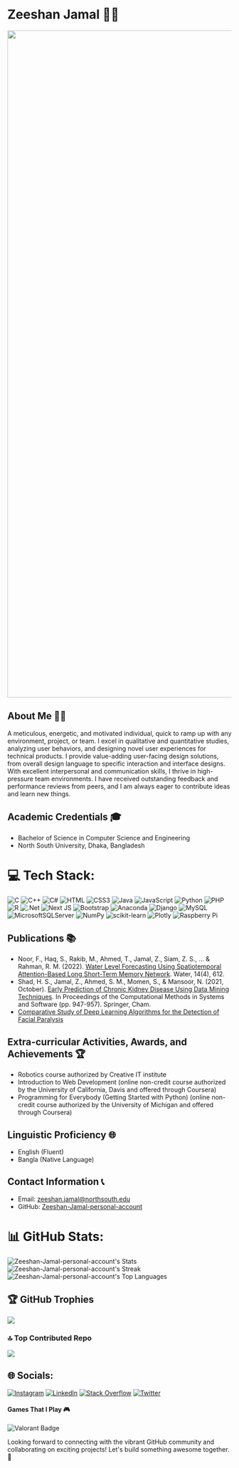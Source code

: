 # Zeeshan Jamal 👨‍💻
<p align="center">
 <img width="1500" src="https://github.com/Zeeshan-jamal/Zeeshan-jamal/assets/64805436/36a4f2ed-20a7-405c-94b8-6d6dac816328">
</p>

## About Me 🙋‍♂️
A meticulous, energetic, and motivated individual, quick to ramp up with any environment, project, or team. I excel in qualitative and quantitative studies, analyzing user behaviors, and designing novel user experiences for technical products. I provide value-adding user-facing design solutions, from overall design language to specific interaction and interface designs. With excellent interpersonal and communication skills, I thrive in high-pressure team environments. I have received outstanding feedback and performance reviews from peers, and I am always eager to contribute ideas and learn new things.

## Academic Credentials 🎓
- Bachelor of Science in Computer Science and Engineering
- North South University, Dhaka, Bangladesh

# 💻 Tech Stack:
![C](https://img.shields.io/badge/c-%2300599C.svg?style=for-the-badge&logo=c&logoColor=white) 
![C++](https://img.shields.io/badge/c++-%2300599C.svg?style=for-the-badge&logo=c%2B%2B&logoColor=white) 
![C#](https://img.shields.io/badge/c%23-%23239120.svg?style=for-the-badge&logo=c-sharp&logoColor=white)
![HTML](https://img.shields.io/badge/HTML-239120?style=for-the-badge&logo=html5&logoColor=white)
![CSS3](https://img.shields.io/badge/css3-%231572B6.svg?style=for-the-badge&logo=css3&logoColor=white)
![Java](https://img.shields.io/badge/Java-ED8B00?style=for-the-badge&logo=java&logoColor=white)
![JavaScript](https://img.shields.io/badge/javascript-%23323330.svg?style=for-the-badge&logo=javascript&logoColor=%23F7DF1E) 
![Python](https://img.shields.io/badge/python-3670A0?style=for-the-badge&logo=python&logoColor=ffdd54) 
![PHP](https://img.shields.io/badge/php-%23777BB4.svg?style=for-the-badge&logo=php&logoColor=white)
![R](https://img.shields.io/badge/r-%23276DC3.svg?style=for-the-badge&logo=r&logoColor=white) 
![.Net](https://img.shields.io/badge/.NET-5C2D91?style=for-the-badge&logo=.net&logoColor=white)
![Next JS](https://img.shields.io/badge/Next-black?style=for-the-badge&logo=next.js&logoColor=white)
![Bootstrap](https://img.shields.io/badge/bootstrap-%23563D7C.svg?style=for-the-badge&logo=bootstrap&logoColor=white) 
![Anaconda](https://img.shields.io/badge/Anaconda-%2344A833.svg?style=for-the-badge&logo=anaconda&logoColor=white)
![Django](https://img.shields.io/badge/django-%23092E20.svg?style=for-the-badge&logo=django&logoColor=white) ![MySQL](https://img.shields.io/badge/mysql-%2300f.svg?style=for-the-badge&logo=mysql&logoColor=white) ![MicrosoftSQLServer](https://img.shields.io/badge/Microsoft%20SQL%20Sever-CC2927?style=for-the-badge&logo=microsoft%20sql%20server&logoColor=white) ![NumPy](https://img.shields.io/badge/numpy-%23013243.svg?style=for-the-badge&logo=numpy&logoColor=white) ![scikit-learn](https://img.shields.io/badge/scikit--learn-%23F7931E.svg?style=for-the-badge&logo=scikit-learn&logoColor=white) ![Plotly](https://img.shields.io/badge/Plotly-%233F4F75.svg?style=for-the-badge&logo=plotly&logoColor=white) ![Raspberry Pi](https://img.shields.io/badge/-RaspberryPi-C51A4A?style=for-the-badge&logo=Raspberry-Pi)

## Publications 📚
- Noor, F., Haq, S., Rakib, M., Ahmed, T., Jamal, Z., Siam, Z. S., ... & Rahman, R. M. (2022). [Water Level Forecasting Using Spatiotemporal Attention-Based Long Short-Term Memory Network](https://www.mdpi.com/2073-4441/14/4/612). Water, 14(4), 612.
- Shad, H. S., Jamal, Z., Ahmed, S. M., Momen, S., & Mansoor, N. (2021, October). [Early Prediction of Chronic Kidney Disease Using Data Mining Techniques](https://link.springer.com/chapter/10.1007/978-3-030-90321-3_79). In Proceedings of the Computational Methods in Systems and Software (pp. 947-957). Springer, Cham.
- [Comparative Study of Deep Learning Algorithms for the Detection of Facial Paralysis](https://ieeexplore.ieee.org/abstract/document/9946491)

## Extra-curricular Activities, Awards, and Achievements 🏆
- Robotics course authorized by Creative IT institute
- Introduction to Web Development (online non-credit course authorized by the University of California, Davis and offered through Coursera)
- Programming for Everybody (Getting Started with Python) (online non-credit course authorized by the University of Michigan and offered through Coursera)

## Linguistic Proficiency 🌐
- English (Fluent)
- Bangla (Native Language)

## Contact Information 📞
- Email: zeeshan.jamal@northsouth.edu
- GitHub: [Zeeshan-Jamal-personal-account](https://github.com/Zeeshan-Jamal-personal-account)

# 📊 GitHub Stats:
![Zeeshan-Jamal-personal-account's Stats](https://github-readme-stats.vercel.app/api?username=Zeeshan-Jamal-personal-account&theme=tokyonight&show_icons=true&hide_border=true&count_private=true)
![Zeeshan-Jamal-personal-account's Streak](https://github-readme-streak-stats.herokuapp.com/?user=Zeeshan-Jamal-personal-account&theme=tokyonight&hide_border=true)
![Zeeshan-Jamal-personal-account's Top Languages](https://github-readme-stats.vercel.app/api/top-langs/?username=Zeeshan-Jamal-personal-account&theme=tokyonight&show_icons=true&hide_border=true&layout=compact)

 ## 🏆 GitHub Trophies
![](https://github-profile-trophy.vercel.app/?username=Zeeshan-Jamal-personal-account&theme=nord&no-frame=true&no-bg=true&margin-w=4)

### 🔝 Top Contributed Repo
![](https://github-contributor-stats.vercel.app/api?username=Zeeshan-Jamal-personal-account&limit=5&theme=dark&combine_all_yearly_contributions=true)

## 🌐 Socials:
 [![Instagram](https://img.shields.io/badge/Instagram-%23E4405F.svg?logo=Instagram&logoColor=white)](https://instagram.com/zeeshanjay) [![LinkedIn](https://img.shields.io/badge/LinkedIn-%230077B5.svg?logo=linkedin&logoColor=white)](https://linkedin.com/in/Zeeshan-Jamal-personal-account-3227071a9) [![Stack Overflow](https://img.shields.io/badge/-Stackoverflow-FE7A16?logo=stack-overflow&logoColor=white)](https://stackoverflow.com/users/21959928) [![Twitter](https://img.shields.io/badge/Twitter-%231DA1F2.svg?logo=Twitter&logoColor=white)](https://twitter.com/Zeeshan_J_1996) 

#### Games That I Play :video_game:
![Valorant Badge](https://img.shields.io/badge/Valorant-FA4454?logo=valorant&logoColor=fff&style=for-the-badge)

Looking forward to connecting with the vibrant GitHub community and collaborating on exciting projects! Let's build something awesome together. 🚀
